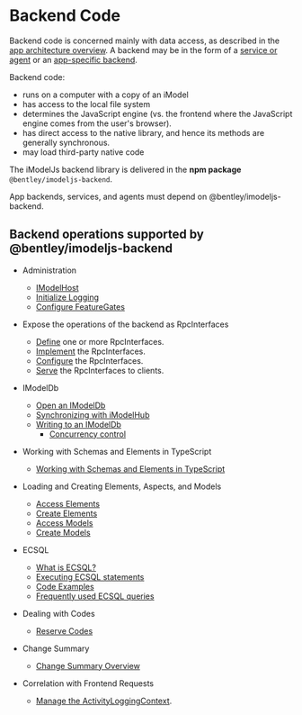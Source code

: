 # Backend Code

Backend code is concerned mainly with data access, as described in the [app architecture overview](../../overview/SoftwareArchitecture.md). A backend may be in the form of a [service or agent](../../overview/App.md#agents-and-services) or an [app-specific backend](../../overview/App.md#app-backend).

Backend code:

* runs on a computer with a copy of an iModel
* has access to the local file system
* determines the JavaScript engine (vs. the frontend where the JavaScript engine comes from the user's browser).
* has direct access to the native library, and hence its methods are generally synchronous.
* may load third-party native code

The iModelJs backend library is delivered in the **npm package** `@bentley/imodeljs-backend`.

App backends, services, and agents must depend on @bentley/imodeljs-backend.

## Backend operations supported by @bentley/imodeljs-backend

* Administration
  * [IModelHost](./IModelHost.md)
  * [Initialize Logging](../common/Logging.md)
  * [Configure FeatureGates](../common/FeatureGates.md)

* Expose the operations of the backend as RpcInterfaces
    * [Define](../RpcInterface.md#defining-the-interface) one or more RpcInterfaces.
    * [Implement](../RpcInterface.md#server-implementation) the RpcInterfaces.
    * [Configure](../RpcInterface.md#3-configure-interfaces) the RpcInterfaces.
    * [Serve](../RpcInterface.md#4-serve-the-interfaces) the RpcInterfaces to clients.

* IModelDb
  * [Open an IModelDb](./IModelDb.md)
  * [Synchronizing with iModelHub](./IModelDbSync.md)
  * [Writing to an IModelDb](./IModelDbReadwrite.md)
    * [Concurrency control](./ConcurrencyControl.md)

* Working with Schemas and Elements in TypeScript
  * [Working with Schemas and Elements in TypeScript](./SchemasAndElementsInTypeScript.md)

* Loading and Creating Elements, Aspects, and Models
  * [Access Elements](./AccessElements.md)
  * [Create Elements](./CreateElements.md)
  * [Access Models](./AccessModels.md)
  * [Create Models](./CreateModels.md)

* ECSQL

  * [What is ECSQL?](../ECSQL.md)
  * [Executing ECSQL statements](./ExecutingECSQL.md)
  * [Code Examples](./ECSQLCodeExamples.md)
  * [Frequently used ECSQL queries](./ECSQL-queries.md)

* Dealing with Codes
  * [Reserve Codes](./ReserveCodes.md)

* Change Summary
  * [Change Summary Overview](../ChangeSummaries)

* Correlation with Frontend Requests
  * [Manage the ActivityLoggingContext](./ManagingActivityLoggingContext.md).
